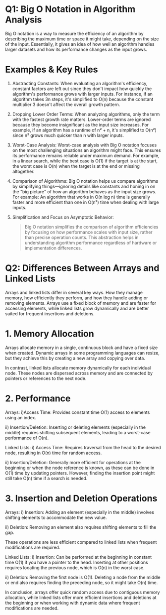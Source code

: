 # Q1:  Big O Notation in Algorithm Analysis

Big O notation is a way to measure the efficiency of an algorithm by describing the maximum time or space it might take, depending on the size of the input. Essentially, it gives an idea of how well an algorithm handles larger datasets and how its performance changes as the input grows.

# Examples & Key Rules 

1. Abstracting Constants:
   When evaluating an algorithm's efficiency, constant factors are left out since they don't impact how quickly the algorithm's performance grows with larger inputs. For instance, if an algorithm takes 3n steps, it's simplified to O(n) because the constant multiplier 3 doesn't affect the overall growth pattern.

2. Dropping Lower Order Terms:
   When analyzing algorithms, only the term with the fastest growth rate matters. Lower-order terms are ignored because they become insignificant as the input size increases. For example, if an algorithm has a runtime of n² + n, it's simplified to O(n²) since n² grows much quicker than n with larger inputs.

3. Worst-Case Analysis:
   Worst-case analysis with Big O notation focuses on the most challenging situations an algorithm might face. This ensures its performance remains reliable under maximum demand. For example, in a linear search, while the best case is O(1) if the target is at the start, the worst case is O(n) when the target is at the end or missing altogether.
   
4. Comparison of Algorithms:
   Big O notation helps us compare algorithms by simplifying things—ignoring details like constants and honing in on the "big picture" of how an algorithm behaves as the input size grows.
For example: An algorithm that works in O(n log n) time is generally faster and more efficient than one in O(n²) time when dealing with large inputs.

5. Simplification and Focus on Asymptotic Behavior:
   > Big O notation simplifies the comparison of algorithm efficiencies by focusing on how performance scales with input size, rather than precise operation counts.
   > This abstraction helps in understanding algorithm performance regardless of hardware or implementation differences.




# Q2: Differences Between Arrays and Linked Lists

Arrays and linked lists differ in several key ways. How they manage memory, how efficiently they perform, and how they handle adding or removing elements. Arrays use a fixed block of memory and are faster for accessing elements, while linked lists grow dynamically and are better suited for frequent insertions and deletions.

# 1. Memory Allocation

Arrays allocate memory in a single, continuous block and have a fixed size when created. Dynamic arrays in some programming languages can resize, but they achieve this by creating a new array and copying over data.

In contrast, linked lists allocate memory dynamically for each individual node. These nodes are dispersed across memory and are connected by pointers or references to the next node.

# 2. Performance

Arrays:
  i)Access Time: Provides constant time O(1) access to elements using an index.

 ii) Insertion/Deletion: Inserting or deleting elements (especially in the middle) requires shifting subsequent elements, leading to a worst-case performance of O(n).
  
Linked Lists:
 i) Access Time: Requires traversal from the head to the desired node, resulting in O(n) time for random access.

 ii) Insertion/Deletion: Generally more efficient for operations at the beginning or when the node reference is known, as these can be done in O(1) time by updating pointers. However, finding the insertion point might still take O(n) time if a search is needed.

# 3. Insertion and Deletion Operations

Arrays:
 i) Insertion: Adding an element (especially in the middle) involves shifting elements to accommodate the new value.

 ii) Deletion: Removing an element also requires shifting elements to fill the gap.
 
  These operations are less efficient compared to linked lists when frequent modifications are required.
  
Linked Lists:
 i) Insertion: Can be performed at the beginning in constant time O(1) if you have a pointer to the head. Inserting at other positions requires locating the previous node, which is O(n) in the worst case.

 ii) Deletion: Removing the first node is O(1). Deleting a node from the middle or end also requires finding the preceding node, so it might take O(n) time.
  
In conclusion, arrays offer quick random access due to contiguous memory allocation, while linked lists offer more efficient insertions and deletions at the beginning or when working with dynamic data where frequent modifications are needed.
